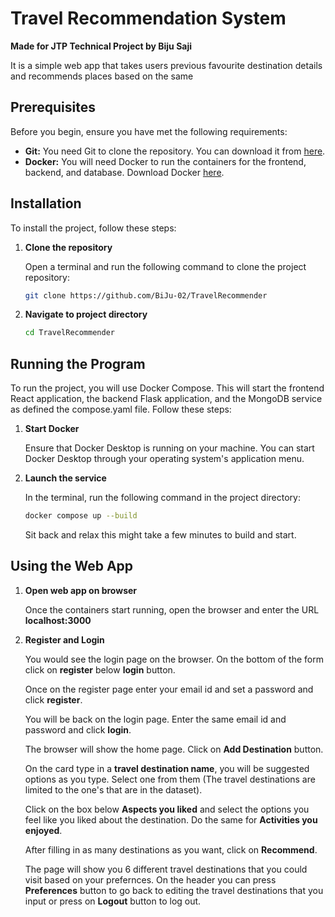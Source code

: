 # Travel Recommendation System
**Made for JTP Technical Project by Biju Saji**

It is a simple web app that takes users previous favourite destination details and recommends places based on the same

## Prerequisites

Before you begin, ensure you have met the following requirements:
- **Git:** You need Git to clone the repository. You can download it from [here](https://git-scm.com/downloads).
- **Docker:** You will need Docker to run the containers for the frontend, backend, and database. Download Docker [here](https://docs.docker.com/engine/install/).

## Installation

To install the project, follow these steps:

1. **Clone the repository**

   Open a terminal and run the following command to clone the project repository:

   ```bash
   git clone https://github.com/BiJu-02/TravelRecommender
   ```

2. **Navigate to project directory**

    ```bash
    cd TravelRecommender
    ```


## Running the Program

To run the project, you will use Docker Compose. This will start the frontend React application, the backend Flask application, and the MongoDB service as defined the compose.yaml file. Follow these steps:

1. **Start Docker**

    Ensure that Docker Desktop is running on your machine. You can start Docker Desktop through your operating system's application menu.

2. **Launch the service**

    In the terminal, run the following command in the project directory:

    ```bash
    docker compose up --build
    ```
    Sit back and relax this might take a few minutes to build and start.

## Using the Web App

1. **Open web app on browser**

    Once the containers start running, open the browser and enter the URL **localhost:3000**

2. **Register and Login**

    You would see the login page on the browser. On the bottom of the form click on **register** below **login** button.

    Once on the register page enter your email id and set a password and click **register**.

    You will be back on the login page. Enter the same email id and password and click **login**.

    The browser will show the home page. Click on **Add Destination** button.

    On the card type in a **travel destination name**, you will be suggested options as you type. Select one from them (The travel destinations are limited to the one's that are in the dataset).

    Click on the box below **Aspects you liked** and select the options you feel like you liked about the destination. Do the same for **Activities you enjoyed**.
    
    After filling in as many destinations as you want, click on **Recommend**.

    The page will show you 6 different travel destinations that you could visit based on your prefernces. On the header you can press **Preferences** button to go back to editing the travel destinations that you input or press on **Logout** button to log out.



